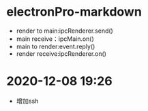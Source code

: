 # electronPro-markdown
 - render to main:ipcRenderer.send()
 - main receive：ipcMain.on()
 - main to render:event.reply()
 - render receive:ipcRenderer.on()
# 2020-12-08 19:26 
 - 增加ssh